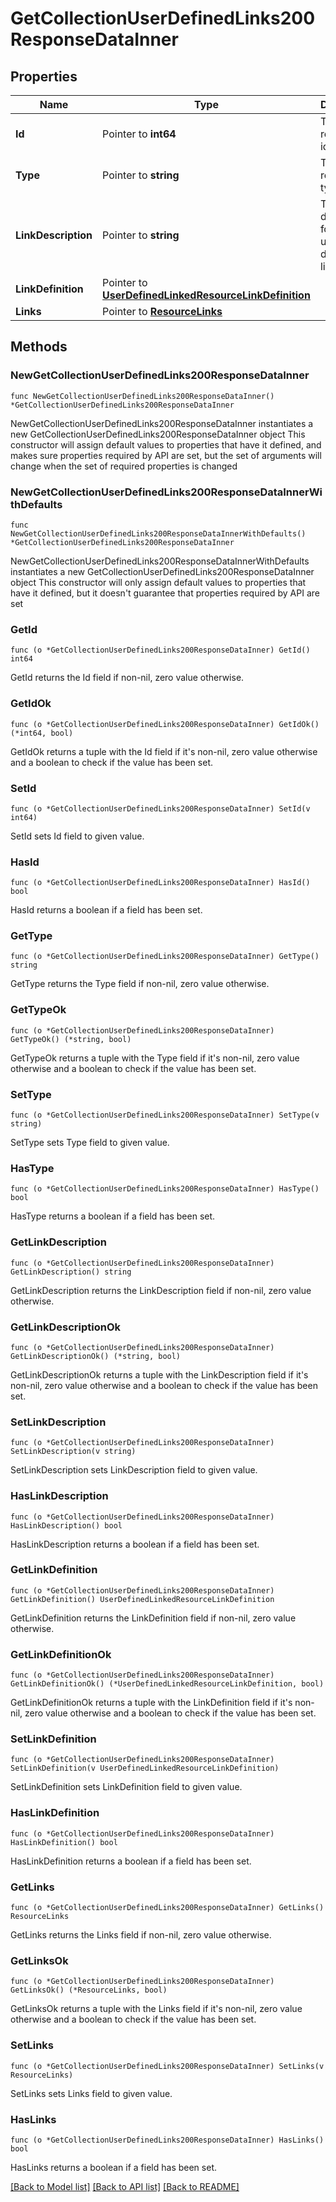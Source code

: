 # GetCollectionUserDefinedLinks200ResponseDataInner

## Properties

Name | Type | Description | Notes
------------ | ------------- | ------------- | -------------
**Id** | Pointer to **int64** | The resource identifier. | [optional] 
**Type** | Pointer to **string** | The resource type. | [optional] 
**LinkDescription** | Pointer to **string** | The description for the user-defined link. | [optional] 
**LinkDefinition** | Pointer to [**UserDefinedLinkedResourceLinkDefinition**](UserDefinedLinkedResourceLinkDefinition.md) |  | [optional] 
**Links** | Pointer to [**ResourceLinks**](ResourceLinks.md) |  | [optional] 

## Methods

### NewGetCollectionUserDefinedLinks200ResponseDataInner

`func NewGetCollectionUserDefinedLinks200ResponseDataInner() *GetCollectionUserDefinedLinks200ResponseDataInner`

NewGetCollectionUserDefinedLinks200ResponseDataInner instantiates a new GetCollectionUserDefinedLinks200ResponseDataInner object
This constructor will assign default values to properties that have it defined,
and makes sure properties required by API are set, but the set of arguments
will change when the set of required properties is changed

### NewGetCollectionUserDefinedLinks200ResponseDataInnerWithDefaults

`func NewGetCollectionUserDefinedLinks200ResponseDataInnerWithDefaults() *GetCollectionUserDefinedLinks200ResponseDataInner`

NewGetCollectionUserDefinedLinks200ResponseDataInnerWithDefaults instantiates a new GetCollectionUserDefinedLinks200ResponseDataInner object
This constructor will only assign default values to properties that have it defined,
but it doesn't guarantee that properties required by API are set

### GetId

`func (o *GetCollectionUserDefinedLinks200ResponseDataInner) GetId() int64`

GetId returns the Id field if non-nil, zero value otherwise.

### GetIdOk

`func (o *GetCollectionUserDefinedLinks200ResponseDataInner) GetIdOk() (*int64, bool)`

GetIdOk returns a tuple with the Id field if it's non-nil, zero value otherwise
and a boolean to check if the value has been set.

### SetId

`func (o *GetCollectionUserDefinedLinks200ResponseDataInner) SetId(v int64)`

SetId sets Id field to given value.

### HasId

`func (o *GetCollectionUserDefinedLinks200ResponseDataInner) HasId() bool`

HasId returns a boolean if a field has been set.

### GetType

`func (o *GetCollectionUserDefinedLinks200ResponseDataInner) GetType() string`

GetType returns the Type field if non-nil, zero value otherwise.

### GetTypeOk

`func (o *GetCollectionUserDefinedLinks200ResponseDataInner) GetTypeOk() (*string, bool)`

GetTypeOk returns a tuple with the Type field if it's non-nil, zero value otherwise
and a boolean to check if the value has been set.

### SetType

`func (o *GetCollectionUserDefinedLinks200ResponseDataInner) SetType(v string)`

SetType sets Type field to given value.

### HasType

`func (o *GetCollectionUserDefinedLinks200ResponseDataInner) HasType() bool`

HasType returns a boolean if a field has been set.

### GetLinkDescription

`func (o *GetCollectionUserDefinedLinks200ResponseDataInner) GetLinkDescription() string`

GetLinkDescription returns the LinkDescription field if non-nil, zero value otherwise.

### GetLinkDescriptionOk

`func (o *GetCollectionUserDefinedLinks200ResponseDataInner) GetLinkDescriptionOk() (*string, bool)`

GetLinkDescriptionOk returns a tuple with the LinkDescription field if it's non-nil, zero value otherwise
and a boolean to check if the value has been set.

### SetLinkDescription

`func (o *GetCollectionUserDefinedLinks200ResponseDataInner) SetLinkDescription(v string)`

SetLinkDescription sets LinkDescription field to given value.

### HasLinkDescription

`func (o *GetCollectionUserDefinedLinks200ResponseDataInner) HasLinkDescription() bool`

HasLinkDescription returns a boolean if a field has been set.

### GetLinkDefinition

`func (o *GetCollectionUserDefinedLinks200ResponseDataInner) GetLinkDefinition() UserDefinedLinkedResourceLinkDefinition`

GetLinkDefinition returns the LinkDefinition field if non-nil, zero value otherwise.

### GetLinkDefinitionOk

`func (o *GetCollectionUserDefinedLinks200ResponseDataInner) GetLinkDefinitionOk() (*UserDefinedLinkedResourceLinkDefinition, bool)`

GetLinkDefinitionOk returns a tuple with the LinkDefinition field if it's non-nil, zero value otherwise
and a boolean to check if the value has been set.

### SetLinkDefinition

`func (o *GetCollectionUserDefinedLinks200ResponseDataInner) SetLinkDefinition(v UserDefinedLinkedResourceLinkDefinition)`

SetLinkDefinition sets LinkDefinition field to given value.

### HasLinkDefinition

`func (o *GetCollectionUserDefinedLinks200ResponseDataInner) HasLinkDefinition() bool`

HasLinkDefinition returns a boolean if a field has been set.

### GetLinks

`func (o *GetCollectionUserDefinedLinks200ResponseDataInner) GetLinks() ResourceLinks`

GetLinks returns the Links field if non-nil, zero value otherwise.

### GetLinksOk

`func (o *GetCollectionUserDefinedLinks200ResponseDataInner) GetLinksOk() (*ResourceLinks, bool)`

GetLinksOk returns a tuple with the Links field if it's non-nil, zero value otherwise
and a boolean to check if the value has been set.

### SetLinks

`func (o *GetCollectionUserDefinedLinks200ResponseDataInner) SetLinks(v ResourceLinks)`

SetLinks sets Links field to given value.

### HasLinks

`func (o *GetCollectionUserDefinedLinks200ResponseDataInner) HasLinks() bool`

HasLinks returns a boolean if a field has been set.


[[Back to Model list]](../README.md#documentation-for-models) [[Back to API list]](../README.md#documentation-for-api-endpoints) [[Back to README]](../README.md)


